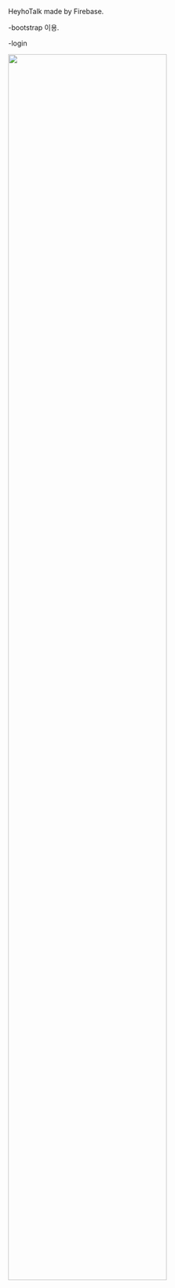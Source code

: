 HeyhoTalk made by Firebase.

-bootstrap 이용.

-login

<img width="80%" src="https://user-images.githubusercontent.com/75261551/146650636-d29225e5-a574-4eca-8a1d-d0e19c79a010.gif" />
